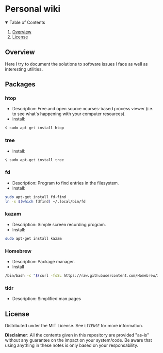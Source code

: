 # Personal wiki

<!-- TABLE OF CONTENTS -->
<details open="open">
  <summary>Table of Contents</summary>
  <ol>
    <li>
      <a href="#overview">Overview</a>
    </li>
    <li>
      <a href="#license">License</a>
    </li>
  </ol>
</details>

## Overview

Here I try to document the solutions to software issues I face as well as interesting utilities.

## Packages

### htop
- Description: Free and open source ncurses-based process viewer (i.e. to see what's happening with your computer resources).
- Install:
```sh
$ sudo apt-get install htop
```
### tree
- Install:
```sh
$ sudo apt-get install tree
```

### fd
- Description: Program to find entries in the filesystem.
- Install:
```sh
sudo apt-get install fd-find
ln -s $(which fdfind) ~/.local/bin/fd
```


### kazam
- Description: Simple screen recording program.
- Install:
```bash
sudo apt-get install kazam
```

### Homebrew
- Description: Package manager.
- Install
```bash
/bin/bash -c "$(curl -fsSL https://raw.githubusercontent.com/Homebrew/install/HEAD/install.sh)"
```

### tldr
- Description: Simplified man pages

## License

Distributed under the MIT License. See `LICENSE` for more information.

**Disclaimer:** All the contents given in this repository are provided "as-is" without any guarantee on the impact on your system/code. 
Be aware that using anything in these notes is only based on your responsability.
